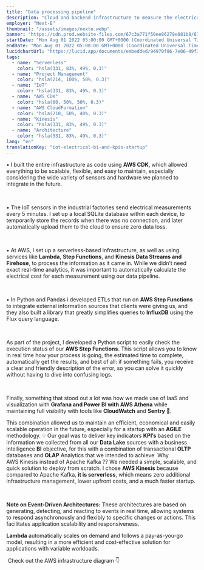 ```yaml
---
title: "Data processing pipeline"
description: "Cloud and backend infrastructure to measure the electrical usage and cost of industrial factories through IoT electrical sensors"
employer: "Next-E"
thumbnail: "/assets/images/nexte.webp"
banner: "https://cdn.prod.website-files.com/67c3a771f50ee86278e081b8/67cbf29308ea1ae1f6dc483e_67cb925d445935b57d5f7800_photo-1461088945293-0c17689e48ac.jpeg"
startDate: "Mon Aug 01 2022 05:00:00 GMT+0000 (Coordinated Universal Time)"
endDate: "Mon Aug 01 2022 05:00:00 GMT+0000 (Coordinated Universal Time)"
lucidchartUrl: "https://lucid.app/documents/embedded/94970f86-7e06-49f3-a315-5112b722191f"
tags:
  - name: "Serverless"
    color: "hsla(331, 83%, 49%, 0.3)"
  - name: "Project Management"
    color: "hsla(214, 100%, 58%, 0.3)"
  - name: "IoT"
    color: "hsla(331, 83%, 49%, 0.3)"
  - name: "AWS CDK"
    color: "hsla(60, 50%, 50%, 0.3)"
  - name: "AWS CloudFormation"
    color: "hsla(210, 50%, 40%, 0.3)"
  - name: "Kinesis"
    color: "hsla(331, 83%, 49%, 0.3)"
  - name: "Architecture"
    color: "hsla(331, 83%, 49%, 0.3)"
lang: "en"
translationKey: "iot-electrical-bi-and-kpis-startup"
---
```


• I built the entire infrastructure as code using **AWS CDK**, which allowed everything to be scalable, flexible, and easy to maintain, especially considering the wide variety of sensors and hardware we planned to integrate in the future.

‍

• The IoT sensors in the industrial factories send electrical measurements every 5 minutes. I set up a local SQLite database within each device, to temporarily store the records when there was no connection, and later automatically upload them to the cloud to ensure zero data loss.

‍

• At AWS, I set up a serverless-based infrastructure, as well as using services like **Lambda**, **Step Functions**, and **Kinesis Data Streams and Firehose**, to process the information as it came in. While we didn’t need exact real-time analytics, it was important to automatically calculate the electrical cost for each measurement using our data pipeline.

‍

• In Python and Pandas i developed ETLs that run on **AWS Step Functions** to integrate external information sources that clients were giving us, and they also built a library that greatly simplifies queries to **InfluxDB** using the Flux query language.

‍

As part of the project, I developed a Python script to easily check the execution status of our **AWS Step Functions**. This script allows you to know in real time how your process is going, the estimated time to complete, automatically get the results, and best of all: if something fails, you receive a clear and friendly description of the error, so you can solve it quickly without having to dive into confusing logs.

‍

Finally, something that stood out a lot was how we made use of IaaS and visualization with **Grafana and Power BI with AWS Athena** while maintaining full visibility with tools like **CloudWatch** and **Sentry** 🔎.

This combination allowed us to maintain an efficient, economical and easily scalable operation in the future, especially for a startup with an **AGILE** methodology.‍
💡 Our goal was to deliver key indicators **KPI’s** based on the information we collected from all our **Data Lake** sources with a business intelligence **BI** objective, for this with a combination of transactional **OLTP** databases and **OLAP** Analytics that we intended to achieve
‍
Why AWS Kinesis instead of Apache Kafka ??
We needed a simple, scalable, and quick solution to deploy from scratch. I chose **AWS Kinesis** because compared to Apache Kafka, **it is serverless**, which means zero additional infrastructure management, lower upfront costs, and a much faster startup.

‍

**Note on Event-Driven Architectures:** These architectures are based on generating, detecting, and reacting to events in real time, allowing systems to respond asynchronously and flexibly to specific changes or actions. This facilitates application scalability and responsiveness.‍

**Lambda** automatically scales on demand and follows a pay-as-you-go model, resulting in a more efficient and cost-effective solution for applications with variable workloads.

‍
Check out the AWS infrastructure diagram 👇
